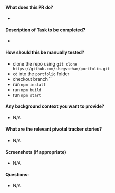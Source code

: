 #### What does this PR do?
* 
#### Description of Task to be completed?
* 
#### How should this be manually tested?
- clone the repo using `git clone https://github.com/shegsteham/portfolio.git`
- `cd` into the `portfolio` folder 
- checkout branch ``
- run `npm install`
- run `npm build`
- run `npm start`
#### Any background context you want to provide?
* N/A
#### What are the relevant pivotal tracker stories?
* N/A
#### Screenshots (if appropriate)
* N/A
#### Questions:   
* N/A
